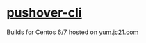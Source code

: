 # [pushover-cli](https://github.com/jc21/pushover-cli)

Builds for Centos 6/7 hosted on [yum.jc21.com](https://yum.jc21.com)

